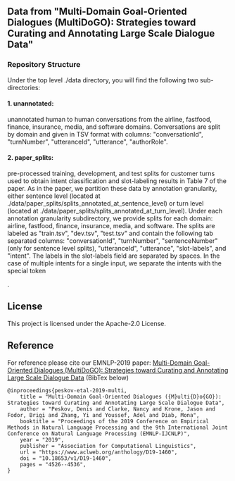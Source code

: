 ## Data from "Multi-Domain Goal-Oriented Dialogues (MultiDoGO): Strategies toward Curating and Annotating Large Scale Dialogue Data"

### Repository Structure

Under the top level ./data directory, you will find the following two sub-directories:

#### 1. unannotated: 

unannotated human to human conversations from the airline, fastfood, finance, insurance, media, and software domains. Conversations are split by domain and given in TSV format with columns: "conversationId", "turnNumber", "utteranceId", "utterance", "authorRole".

#### 2. paper_splits:

pre-processed training, development, and test splits for customer turns used to obtain intent classification and slot-labeling results in Table 7 of the paper. As in the paper, we partition these data by annotation granularity, either sentence level (located at ./data/paper_splits/splits_annotated_at_sentence_level) or turn level (located at ./data/paper_splits/splits_annotated_at_turn_level). Under each annotation granularity subdirectory, we provide splits for each domain: airline, fastfood, finance, insurance, media, and software. The splits are labeled as "train.tsv", "dev.tsv", "test.tsv" and contain the following tab separated columns: "conversationId", "turnNumber", "sentenceNumber" (only for sentence level splits), "utteranceId", "utterance", "slot-labels", and "intent". The labels in the slot-labels field are separated by spaces. In the case of multiple intents for a single input, we separate the intents with the special token <div>.

## License

This project is licensed under the Apache-2.0 License.

## Reference

For reference please cite our EMNLP-2019 paper: [Multi-Domain Goal-Oriented Dialogues (MultiDoGO): Strategies toward Curating and Annotating Large Scale Dialogue Data](https://www.aclweb.org/anthology/D19-1460/) (BibTex below)

```
@inproceedings{peskov-etal-2019-multi,
    title = "Multi-Domain Goal-Oriented Dialogues ({M}ulti{D}o{GO}): Strategies toward Curating and Annotating Large Scale Dialogue Data",
    author = "Peskov, Denis and Clarke, Nancy and Krone, Jason and Fodor, Brigi and Zhang, Yi and Youssef, Adel and Diab, Mona",
    booktitle = "Proceedings of the 2019 Conference on Empirical Methods in Natural Language Processing and the 9th International Joint Conference on Natural Language Processing (EMNLP-IJCNLP)",
    year = "2019",
    publisher = "Association for Computational Linguistics",
    url = "https://www.aclweb.org/anthology/D19-1460",
    doi = "10.18653/v1/D19-1460",
    pages = "4526--4536",
}
```
